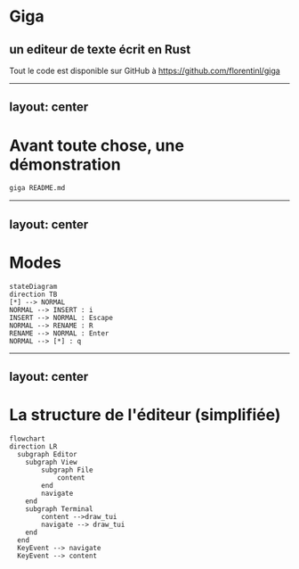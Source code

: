 # Giga

## un editeur de texte écrit en Rust
Tout le code est disponible sur GitHub à https://github.com/florentinl/giga

---
layout: center
---

# Avant toute chose, une démonstration

```sh
giga README.md
```

---
layout: center
---

# Modes

```mermaid
stateDiagram
direction TB
[*] --> NORMAL
NORMAL --> INSERT : i
INSERT --> NORMAL : Escape
NORMAL --> RENAME : R
RENAME --> NORMAL : Enter
NORMAL --> [*] : q
```

---
layout: center
---

# La structure de l'éditeur (simplifiée)

```mermaid
flowchart
direction LR
  subgraph Editor
    subgraph View
        subgraph File
            content
        end
        navigate
    end
    subgraph Terminal
        content -->draw_tui
        navigate --> draw_tui
    end
  end
  KeyEvent --> navigate
  KeyEvent --> content
```
